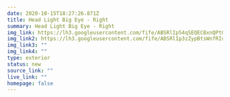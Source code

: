 ```yaml
---
date: 2020-10-15T18:27:26.871Z
title: Head Light Big Eye - Right
summary: Head Light Big Eye - Right
img_link: https://lh3.googleusercontent.com/fife/ABSRlIp54qSEQECBxnQPt00fskCDPTSMGPS6wMnvLoIBqZ1ntA4Jlh_3DTrgTx7-BUiPUffbymrGroQHwX6a5QNt9Gk3vB6fv07EmYi8pflXJ9Nnpgztm7goSDTxF4G0DxEK9ZY6430-bKdEJ24V_HtrM2PuLMM9ypfJiE87h9kYam9jCXGe1BWYNDDczSwaXpw45aMgh1iorMmKLq7vzIEGTLu23vqXYqmMzS1ySBYTFm6L6mvdq_CAfrYhmcRUsGRh8xILz6nam6Ynf9zjP3NZ0t9LsAfb8HpHTjQsQjDaMOaSlXbGaQIB9J_eJJl0lrbq6WIATCBRWZlY4mlD9qwpqu8xaAIIE8_E2m_ZQ5JhnUgPelY8hF9v9jM2FZdrP95IpsV8_n1sgGbLUCjBW-ChF6yY70jRyO3M5aSfSv1Gj6vFea97jwuZn6mijZLDfsrqCriOWwHlWvqBql_4SUxbZzN9Bchry1oB1XMWuUsIj0Y6yWsrzwy8UjrdUx8UgjSDLZcK-OT2FfK7mueZS-f-glIMQpyIoj254LXDOa7DwzF8lBEK53VwDS46qKELZXcVr4nDyiqy-_mGMeDBRKaAfsWJ0y1_uYYpHcK2Aq8lS9VoIa29HwFnHnb2hSzfagm4pRtHNLGf0zTVx3uE0OZ3Sy_NTCef_nDYQfEsM0f88mZVWU8GiDV76UjLFlUDAb7dTvnhaMOxGel8rnUpoZnbeLlVTNNmFCk-iQ=w795-h666-ft
img_link2: https://lh3.googleusercontent.com/fife/ABSRlIp3zZypBtsWnfRIuCJxP2ywIfBDmrR4_FbIdBkXREP_9v4G_Je-5j9Qxzhl8_olplocmPxhQDS6svBZlUCMRtrZaVx9E8A-UN-iQfG8PZKJMHLzWtuAuRg1CngSZF1rFnZo8ptjTCnM8j9Cq9rOdYTHFF2MlJzK7O9HK1UkO9Ak2YbplVQHqIgou4zgd7Zlt8CpKKbnHPUflRZvl_KzklO6vnBMgmEcE6dBbB9XTSSHrxSvEWoY1QMPXB96oSkm8fqHRxgSBinWcK8vRUBCKcBlF3aHxifb8SEZVT_1L1adQtvbm1SZB_VHejozQdPM69GM-h0jqXJkDxqv4oU4Rz82xYNEQ8OxCMjA3O7OMmXR6_u108HswQ60jr3ER7lAzGcWUFpNT5mqfNHX7Znto13G0eBg4Xtt0rIsom5tjtKXAOdy1dlhYeSie8AQ7UuIYdIo3WV4Ga7jj9dfd96bm5U-rIOYb3RFr2Qf3_m_pyq6Ao3RYTM70sj0qir2LXkHWHs5ktVy6hEdxlgmilNVe5MbisMpacFJsv1azY8aCqU5hIYi_0WtLF-nC_HZVDA9Mej8alFv6ZsMXjXepWTDtRBLmUwuSvrUJDwNEIcfQYoRc8z0nckV1xcjpWmp2_qQWwWPFNCXWN057rc_hME93CFjAuOMmCWFbGhYZYwrJhAU17Gw7IgvTzPv-q1xgKqJD7DD1yZjYbFZPy3VxPD9gafH2hAo_-8-GA=w795-h666-ft
img_link3: ""
img_link4: ""
type: exterior
status: new
source_link: ""
live_link: ""
homepage: false
---
```

